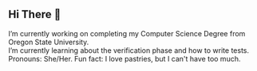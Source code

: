 ## Hi There 👋
I’m currently working on completing my Computer Science Degree from Oregon State University.  
I’m currently learning about the verification phase and how to write tests.  
Pronouns: She/Her. 
Fun fact: I love pastries, but I can't have too much.   

